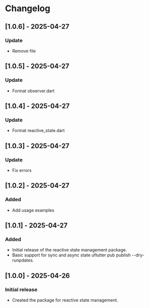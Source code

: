 # Changelog

## [1.0.6] - 2025-04-27
### Update
- Remove file

## [1.0.5] - 2025-04-27
### Update
- Format observer.dart

## [1.0.4] - 2025-04-27
### Update
- Format reactive_state.dart

## [1.0.3] - 2025-04-27
### Update
- Fix errors

## [1.0.2] - 2025-04-27
### Added
- Add usage examples 

## [1.0.1] - 2025-04-27
### Added
- Initial release of the reactive state management package.
- Basic support for sync and async state uflutter pub publish --dry-runpdates.

## [1.0.0] - 2025-04-26
### Initial release
- Created the package for reactive state management.
